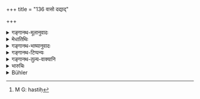 +++
title = "136 वासो दद्याद्"

+++

<details><summary>गङ्गानथ-मूलानुवादः</summary>

On killing a horse, one should give a garment; and five black bulls on killing an elephant; on killing a goat and a sheep, an ox; and on killing a hare, a one-year-old calf.—(136)
</details>

<details><summary>मेधातिथिः</summary>

**हयो** ऽश्वः । **गजो** हस्ती[^२०७] । **अनड्वान्** पङ्गवः **अजमेष**वधे । **खव**धे अनडुत्साहचर्याद् एकहायनो गोवत्सः ॥ ११.१३६ ॥


[^२०७]:
     M G: hastiḥ
</details>

<details><summary>गङ्गानथ-भाष्यानुवादः</summary>

‘*Haya*’— horse.

‘*Gaja*’—elephant.

‘*Anadvān*’—ox; also on the killing of a goat and a sheep.

On killing a ‘*hare*’, a ‘*one-year-old calf*’— as is clear from the proximity of the ‘ox.’—(136)
</details>

<details><summary>गङ्गानथ-टिप्पन्यः</summary>

This verse is quoted in *Parāśaramādhava* (Prāyaścitta p. 69);—in
*Mitākṣarā* (3.271);—and in *Prāyaścittaviveka* (p. 230), which explains
the meaning to he that for the killing of an ass, a ram or a goat, one
should give a one year old bullock.
</details>

<details><summary>गङ्गानथ-तुल्य-वाक्यानि</summary>

*Yājñavalkya* (3.272).—[(See under
135.)]

*Baudhāyana* (1.19.4).—‘If he has slain a milch cow, or a draught ox, he
shall perform a *Cāndrāyaṇa* after paying the prescribed fine.’

*Viṣṇu* (50.25-28).—‘If he has killed an elephant, he shall give five
*nīla* bulls; if he has killed a horse, he must give a cloth; if he has
killed an ass, he must give a calf one year old; the same if he has
killed a ram or a goat.’
</details>

<details><summary>भारुचिः</summary>

निगदव्याख्यातश्लोकः । अजाविकवधश् च संकीर्णकर उक्तः । एवं च तदीयं प्रायश्चित्तम् **अजमेषाव् अनड्वाहम्** इत्य् अनेनोपदेशसामर्थ्याद् विकल्पेत । एवम् अन्यत्रापि योज्यम् ॥ ११.१३५ ॥
</details>

<details><summary>Bühler</summary>

137	For killing a horse, he shall give a garment, for (killing) an elephant, five black bulls, for (killing) a goat, or a sheep, a draught-ox, for killing a donkey, (a calf) one year old;
</details>

